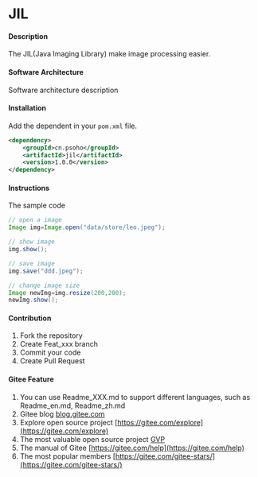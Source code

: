 # JIL

#### Description

The JIL(Java Imaging Library) make image processing easier.

#### Software Architecture

Software architecture description

#### Installation

Add the dependent in your `pom.xml` file.

```xml
<dependency>
    <groupId>cn.psoho</groupId>
    <artifactId>jil</artifactId>
    <version>1.0.0</version>
</dependency>
```

#### Instructions

The sample code

```java
// open a image
Image img=Image.open("data/store/leo.jpeg");

// show image
img.show();

// save image
img.save("ddd.jpeg");

// change image size
Image newImg=img.resize(200,200);
newImg.show();
```

#### Contribution

1. Fork the repository
2. Create Feat_xxx branch
3. Commit your code
4. Create Pull Request

#### Gitee Feature

1. You can use Readme\_XXX.md to support different languages, such as Readme\_en.md, Readme\_zh.md
2. Gitee blog [blog.gitee.com](https://blog.gitee.com)
3. Explore open source project [https://gitee.com/explore](https://gitee.com/explore)
4. The most valuable open source project [GVP](https://gitee.com/gvp)
5. The manual of Gitee [https://gitee.com/help](https://gitee.com/help)
6. The most popular members  [https://gitee.com/gitee-stars/](https://gitee.com/gitee-stars/)
